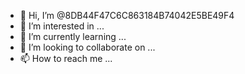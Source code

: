 - 👋 Hi, I’m @8DB44F47C6C863184B74042E5BE49F4
- 👀 I’m interested in ...
- 🌱 I’m currently learning ...
- 💞️ I’m looking to collaborate on ...
- 📫 How to reach me ...

<!---
8DB44F47C6C863184B74042E5BE49F4/8DB44F47C6C863184B74042E5BE49F4 is a ✨ special ✨ repository because its `README.md` (this file) appears on your GitHub profile.
You can click the Preview link to take a look at your changes.
--->
